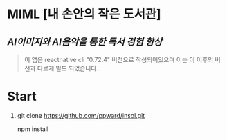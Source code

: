 # MIML [내 손안의 작은 도서관]

## _AI이미지와 AI음악을 통한 독서 경험 향상_


> 이 앱은 reactnative cli    "0.72.4" 버전으로 작성되어있으며 이는 이 이후의 버전과 다르게 빌드 되었습니다.

# Start
1. git clone https://github.com/ppward/insol.git

    npm install 

